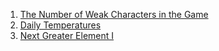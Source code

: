 1) [The Number of Weak Characters in the Game](https://leetcode.com/problems/the-number-of-weak-characters-in-the-game/)
2) [Daily Temperatures](https://leetcode.com/problems/daily-temperatures/)
3) [Next Greater Element I](https://leetcode.com/problems/next-greater-element-i/)
